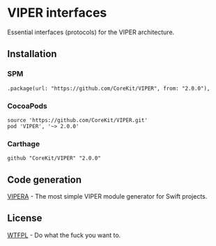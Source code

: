 # VIPER interfaces

Essential interfaces (protocols) for the VIPER architecture.



## Installation

### SPM

```
.package(url: "https://github.com/CoreKit/VIPER", from: "2.0.0"),
```


### CocoaPods

```
source 'https://github.com/CoreKit/VIPER.git'
pod 'VIPER', '~> 2.0.0'
```

### Carthage

```
github "CoreKit/VIPER" "2.0.0"
```



## Code generation

[VIPERA](https://github.com/corekit/vipera) - The most simple VIPER module generator for Swift projects.



## License

[WTFPL](LICENSE) - Do what the fuck you want to.
